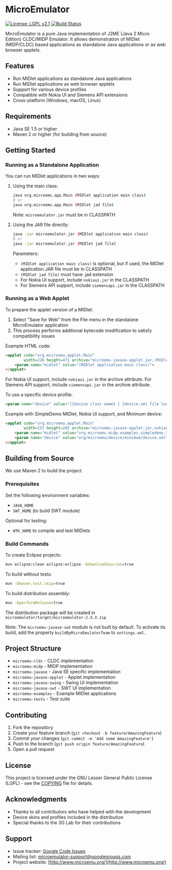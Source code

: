 # MicroEmulator

[![License: LGPL v2.1](https://img.shields.io/badge/License-LGPL%20v2.1-blue.svg)](https://www.gnu.org/licenses/lgpl-2.1)
[![Build Status](https://img.shields.io/badge/build-passing-brightgreen.svg)](https://img.shields.io/badge/build-passing-brightgreen.svg)

MicroEmulator is a pure Java implementation of J2ME (Java 2 Micro Edition) CLDC/MIDP Emulator. It allows demonstration of MIDlet (MIDP/CLDC) based applications as standalone Java applications or as web browser applets.

## Features

- Run MIDlet applications as standalone Java applications
- Run MIDlet applications as web browser applets
- Support for various device profiles
- Compatible with Nokia UI and Siemens API extensions
- Cross-platform (Windows, macOS, Linux)

## Requirements

- Java SE 1.5 or higher
- Maven 2 or higher (for building from source)

## Getting Started

### Running as a Standalone Application

You can run MIDlet applications in two ways:

1. Using the main class:
   ```bash
   java org.microemu.app.Main (MIDlet application main class)
   # or
   java org.microemu.app.Main (MIDlet jad file)
   ```
   
   Note: `microemulator.jar` must be in CLASSPATH

2. Using the JAR file directly:
   ```bash
   java -jar microemulator.jar (MIDlet application main class)
   # or
   java -jar microemulator.jar (MIDlet jad file)
   ```
   
   Parameters:
   - `(MIDlet application main class)` is optional, but if used, the MIDlet application JAR file must be in CLASSPATH
   - `(MIDlet jad file)` must have .jad extension
   - For Nokia UI support, include `nokiaui.jar` in the CLASSPATH
   - For Siemens API support, include `siemensapi.jar` in the CLASSPATH

### Running as a Web Applet

To prepare the applet version of a MIDlet:

1. Select "Save for Web" from the File menu in the standalone MicroEmulator application
2. This process performs additional bytecode modification to satisfy compatibility issues

Example HTML code:
```html
<applet code="org.microemu.applet.Main"
        width=226 height=471 archive="microemu-javase-applet.jar,(MIDlet application jar)">
    <param name="midlet" value="(MIDlet application main class)">
</applet>
```

For Nokia UI support, include `nokiaui.jar` in the archive attribute.
For Siemens API support, include `siemensapi.jar` in the archive attribute.

To use a specific device profile:
```html
<param name="device" value="({device class name} | {device.xml file location})">
```

Example with SimpleDemo MIDlet, Nokia UI support, and Minimum device:
```html
<applet code="org.microemu.applet.Main"
        width=157 height=285 archive="microemu-javase-applet.jar,nokiaui.jar,minimum.jar,simpledemo.jar">
    <param name="midlet" value="org.microemu.midp.examples.simpledemo.SimpleDemo">
    <param name="device" value="org/microemu/device/minimum/device.xml">
</applet>
```

## Building from Source

We use Maven 2 to build the project.

### Prerequisites

Set the following environment variables:
- `JAVA_HOME`
- `SWT_HOME` (to build SWT module)

Optional for testing:
- `WTK_HOME` to compile and test MIDlets

### Build Commands

To create Eclipse projects:
```bash
mvn eclipse:clean eclipse:eclipse -DdownloadSources=true
```

To build without tests:
```bash
mvn -Dmaven.test.skip=true
```

To build distribution assembly:
```bash
mvn -DperformRelease=true
```
The distribution package will be created in `microemulator/target/microemulator-2.X.X.zip`

Note: The `microemu-javase-swt` module is not built by default. To activate its build, add the property `buildByMicroEmulatorTeam` to `settings.xml`.

## Project Structure

- `microemu-cldc` - CLDC implementation
- `microemu-midp` - MIDP implementation
- `microemu-javase` - Java SE specific implementation
- `microemu-javase-applet` - Applet implementation
- `microemu-javase-swing` - Swing UI implementation
- `microemu-javase-swt` - SWT UI implementation
- `microemu-examples` - Example MIDlet applications
- `microemu-tests` - Test suite

## Contributing

1. Fork the repository
2. Create your feature branch (`git checkout -b feature/AmazingFeature`)
3. Commit your changes (`git commit -m 'Add some AmazingFeature'`)
4. Push to the branch (`git push origin feature/AmazingFeature`)
5. Open a pull request

## License

This project is licensed under the GNU Lesser General Public License (LGPL) - see the [COPYING](microemulator/COPYING) file for details.

## Acknowledgments

- Thanks to all contributors who have helped with the development
- Device skins and profiles included in the distribution
- Special thanks to the 3G Lab for their contributions

## Support

- Issue tracker: [Google Code Issues](http://code.google.com/p/microemu/issues/list)
- Mailing list: microemulator-support@googlegroups.com
- Project website: [http://www.microemu.org/](http://www.microemu.org/)
